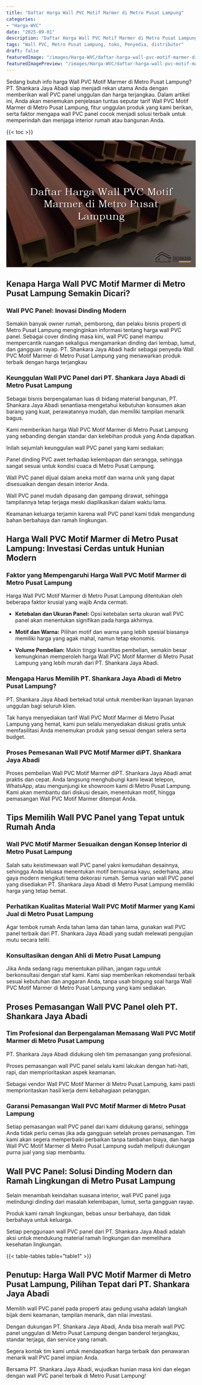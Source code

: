 ```yaml
---
title: "Daftar Harga Wall PVC Motif Marmer di Metro Pusat Lampung"
categories:
- "Harga-WVC"
date: "2025-09-01"
description: "Daftar Harga Wall PVC Motif Marmer di Metro Pusat Lampung bagi rumah, office, serta ritel. Panel unggulan, variasi motif, pilihan warna menarik, beserta layanan instalasi oleh tenaga ahli ahli serta kepastian resmi!|Layanan penyediaan Wall PVC Motif Marmer di Metro Pusat Lampung untuk keperluan hunian, office, maupun ritel, beserta produk terbaik dan penempatan oleh tim berpengalaman serta garansi resmi.|Pilihan Wall PVC Motif Marmer di Metro Pusat Lampung yang terbukti bagi rumah, kantor, serta ritel, bersama material berkualitas dan pemasangan ditangani oleh tim berpengalaman serta jaminan resmi.|Penjualan Wall PVC Motif Marmer di Metro Pusat Lampung bagi rumah, perkantoran, dan toko, beserta panel berkualitas dan instalasi ditangani oleh tim ahli, disertai dengan jaminan resmi.}"
tags: "Wall PVC, Metro Pusat Lampung, toko, Penyedia, distributor"
draft: false
featuredImage: "/images/Harga-WVC/daftar-harga-wall-pvc-motif-marmer-di-metro-pusat-lampung.png"
featuredImagePreview: "/images/Harga-WVC/daftar-harga-wall-pvc-motif-marmer-di-metro-pusat-lampung.png"
---
```


Sedang butuh info harga Wall PVC Motif Marmer di Metro Pusat Lampung? PT. Shankara Jaya Abadi siap menjadi rekan utama Anda dengan memberikan wall PVC panel unggulan dan harga terjangkau. Dalam artikel ini, Anda akan menemukan penjelasan tuntas seputar tarif Wall PVC Motif Marmer di Metro Pusat Lampung, fitur unggulan produk yang kami berikan, serta faktor mengapa wall PVC panel cocok menjadi solusi terbaik untuk memperindah dan menjaga interior rumah atau bangunan Anda.

{{< toc >}}

![Daftar Harga Wall PVC Motif Marmer di Metro Pusat Lampung](/images/Harga-WVC/Daftar-Harga-Wall-PVC-Motif-Marmer-di-Metro-Pusat-Lampung.png)

## Kenapa Harga Wall PVC Motif Marmer di Metro Pusat Lampung Semakin Dicari?

### Wall PVC Panel: Inovasi Dinding Modern

Semakin banyak owner rumah, pemborong, dan pelaku bisnis properti di Metro Pusat Lampung menginginkan informasi tentang harga wall PVC panel. Sebagai cover dinding masa kini, wall PVC panel mampu mempercantik ruangan sekaligus mengamankan dinding dari lembap, lumut, dan gangguan rayap. PT. Shankara Jaya Abadi hadir sebagai penyedia Wall PVC Motif Marmer di Metro Pusat Lampung yang menawarkan produk terbaik dengan harga terjangkau

### Keunggulan Wall PVC Panel dari PT. Shankara Jaya Abadi di Metro Pusat Lampung

Sebagai bisnis berpengalaman luas di bidang material bangunan, PT. Shankara Jaya Abadi senantiasa mengetahui kebutuhan konsumen akan barang yang kuat, perawatannya mudah, dan memiliki tampilan menarik bagus.

Kami memberikan harga Wall PVC Motif Marmer di Metro Pusat Lampung yang sebanding dengan standar dan kelebihan produk yang Anda dapatkan.

Inilah sejumlah keunggulan wall PVC panel yang kami sediakan:

Panel dinding PVC awet terhadap kelembapan dan serangga, sehingga sangat sesuai untuk kondisi cuaca di Metro Pusat Lampung.

Wall PVC panel dijual dalam aneka motif dan warna unik yang dapat disesuaikan dengan desain interior Anda.

Wall PVC panel mudah dipasang dan gampang dirawat, sehingga tampilannya tetap terjaga meski diaplikasikan dalam waktu lama.

Keamanan keluarga terjamin karena wall PVC panel kami tidak mengandung bahan berbahaya dan ramah lingkungan.

## Harga Wall PVC Motif Marmer di Metro Pusat Lampung: Investasi Cerdas untuk Hunian Modern

### Faktor yang Mempengaruhi Harga Wall PVC Motif Marmer di Metro Pusat Lampung

Harga Wall PVC Motif Marmer di Metro Pusat Lampung ditentukan oleh beberapa faktor krusial yang wajib Anda cermati.

- **Ketebalan dan Ukuran Panel:** Opsi ketebalan serta ukuran wall PVC panel akan menentukan signifikan pada harga akhirnya.

- **Motif dan Warna:** Pilihan motif dan warna yang lebih spesial biasanya memiliki harga yang agak mahal, namun tetap ekonomis.

- **Volume Pembelian:** Makin tinggi kuantitas pembelian, semakin besar kemungkinan memperoleh harga Wall PVC Motif Marmer di Metro Pusat Lampung yang lebih murah dari PT. Shankara Jaya Abadi.

### Mengapa Harus Memilih PT. Shankara Jaya Abadi di Metro Pusat Lampung?

PT. Shankara Jaya Abadi bertekad total untuk memberikan layanan layanan unggulan bagi seluruh klien.

Tak hanya menyediakan tarif Wall PVC Motif Marmer di Metro Pusat Lampung yang hemat, kami pun selalu menyediakan diskusi gratis untuk memfasilitasi Anda menemukan produk yang sesuai dengan selera serta budget.

### Proses Pemesanan Wall PVC Motif Marmer diPT. Shankara Jaya Abadi

Proses pembelian Wall PVC Motif Marmer diPT. Shankara Jaya Abadi amat praktis dan cepat. Anda langsung menghubungi kami lewat telepon, WhatsApp, atau mengunjungi ke showroom kami di Metro Pusat Lampung. Kami akan membantu dari diskusi desain, menentukan motif, hingga pemasangan Wall PVC Motif Marmer ditempat Anda.

## Tips Memilih Wall PVC Panel yang Tepat untuk Rumah Anda

### Wall PVC Motif Marmer Sesuaikan dengan Konsep Interior di Metro Pusat Lampung

Salah satu keistimewaan wall PVC panel yakni kemudahan desainnya, sehingga Anda leluasa menentukan motif bernuansa kayu, sederhana, atau gaya modern mengikuti tema dekorasi rumah. Semua varian wall PVC panel yang disediakan PT. Shankara Jaya Abadi di Metro Pusat Lampung memiliki harga yang tetap hemat.

### Perhatikan Kualitas Material Wall PVC Motif Marmer yang Kami Jual di Metro Pusat Lampung

Agar tembok rumah Anda tahan lama dan tahan lama, gunakan wall PVC panel terbaik dari PT. Shankara Jaya Abadi yang sudah melewati pengujian mutu secara teliti.

### Konsultasikan dengan Ahli di Metro Pusat Lampung

Jika Anda sedang ragu menentukan pilihan, jangan ragu untuk berkonsultasi dengan staf kami. Kami siap memberikan rekomendasi terbaik sesuai kebutuhan dan anggaran Anda, tanpa usah bingung soal harga Wall PVC Motif Marmer di Metro Pusat Lampung yang kami sediakan.

## Proses Pemasangan Wall PVC Panel oleh PT. Shankara Jaya Abadi

### Tim Profesional dan Berpengalaman Memasang Wall PVC Motif Marmer di Metro Pusat Lampung

PT. Shankara Jaya Abadi didukung oleh tim pemasangan yang profesional.

Proses pemasangan wall PVC panel selalu kami lakukan dengan hati-hati, rapi, dan memprioritaskan aspek keamanan.

Sebagai vendor Wall PVC Motif Marmer di Metro Pusat Lampung, kami pasti memprioritaskan hasil kerja demi kebahagiaan pelanggan.

### Garansi Pemasangan Wall PVC Motif Marmer di Metro Pusat Lampung

Setiap pemasangan wall PVC panel dari kami didukung garansi, sehingga Anda tidak perlu cemas jika ada gangguan setelah proses pemasangan. Tim kami akan segera memperbaiki perbaikan tanpa tambahan biaya, dan harga Wall PVC Motif Marmer di Metro Pusat Lampung sudah meliputi dukungan purna jual yang siap membantu.

## Wall PVC Panel: Solusi Dinding Modern dan Ramah Lingkungan di Metro Pusat Lampung

Selain menambah keindahan suasana interior, wall PVC panel juga melindungi dinding dari masalah kelembapan, lumut, serta gangguan rayap.

Produk kami ramah lingkungan, bebas unsur berbahaya, dan tidak berbahaya untuk keluarga.

Setiap penggunaan wall PVC panel dari PT. Shankara Jaya Abadi adalah aksi untuk mendukung material ramah lingkungan dan memelihara kesehatan lingkungan.

{{< table-tables table="table1" >}}

## Penutup: Harga Wall PVC Motif Marmer di Metro Pusat Lampung, Pilihan Tepat dari PT. Shankara Jaya Abadi

Memilih wall PVC panel pada properti atau gedung usaha adalah langkah bijak demi keamanan, tampilan menarik, dan nilai investasi.

Dengan dukungan PT. Shankara Jaya Abadi, Anda bisa meraih wall PVC panel unggulan di Metro Pusat Lampung dengan banderol terjangkau, standar terjaga, dan service yang ramah.

Segera kontak tim kami untuk mendapatkan harga terbaik dan penawaran menarik wall PVC panel impian Anda.

Bersama PT. Shankara Jaya Abadi, wujudkan hunian masa kini dan elegan dengan wall PVC panel terbaik di Metro Pusat Lampung!
